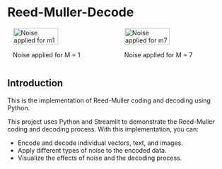 # Reed-Muller-Decode
<div style="display: flex; justify-content: space-around;">
    <img src="./katukai2.gif" alt="Noise applied for m1" style="width: 45%;">
    <img src="./katukai7.gif" alt="Noise applied for m7" style="width: 45%;">
</div>
<div >
<div style="display: flex; justify-content: space-around;">
    <p style="width: 45%;">Noise applied for M = 1</p>
    <p style="width: 45%;">Noise applied for M = 7</p>
</div>

## Introduction
This is the implementation of Reed-Muller coding and decoding using Python.

This project uses Python and Streamlit to demonstrate the Reed-Muller coding and decoding process. With this implementation, you can:

- Encode and decode individual vectors, text, and images.
- Apply different types of noise to the encoded data.
- Visualize the effects of noise and the decoding process.